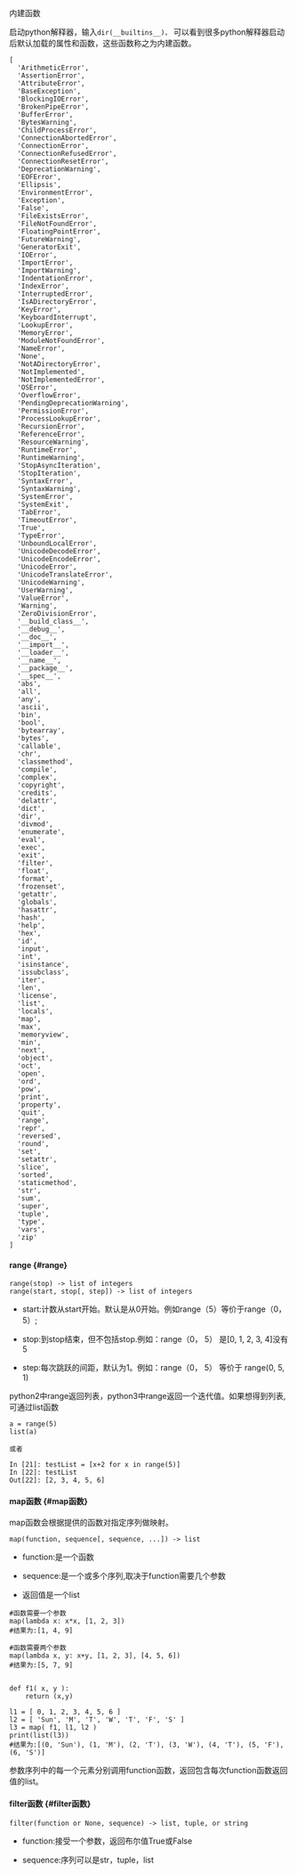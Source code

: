内建函数

启动python解释器，输入`dir(__builtins__)，` 可以看到很多python解释器启动后默认加载的属性和函数，这些函数称之为内建函数。

```
[
  'ArithmeticError',
  'AssertionError',
  'AttributeError',
  'BaseException',
  'BlockingIOError',
  'BrokenPipeError',
  'BufferError',
  'BytesWarning',
  'ChildProcessError',
  'ConnectionAbortedError',
  'ConnectionError',
  'ConnectionRefusedError',
  'ConnectionResetError',
  'DeprecationWarning',
  'EOFError',
  'Ellipsis',
  'EnvironmentError',
  'Exception',
  'False',
  'FileExistsError',
  'FileNotFoundError',
  'FloatingPointError',
  'FutureWarning',
  'GeneratorExit',
  'IOError',
  'ImportError',
  'ImportWarning',
  'IndentationError',
  'IndexError',
  'InterruptedError',
  'IsADirectoryError',
  'KeyError',
  'KeyboardInterrupt',
  'LookupError',
  'MemoryError',
  'ModuleNotFoundError',
  'NameError',
  'None',
  'NotADirectoryError',
  'NotImplemented',
  'NotImplementedError',
  'OSError',
  'OverflowError',
  'PendingDeprecationWarning',
  'PermissionError',
  'ProcessLookupError',
  'RecursionError',
  'ReferenceError',
  'ResourceWarning',
  'RuntimeError',
  'RuntimeWarning',
  'StopAsyncIteration',
  'StopIteration',
  'SyntaxError',
  'SyntaxWarning',
  'SystemError',
  'SystemExit',
  'TabError',
  'TimeoutError',
  'True',
  'TypeError',
  'UnboundLocalError',
  'UnicodeDecodeError',
  'UnicodeEncodeError',
  'UnicodeError',
  'UnicodeTranslateError',
  'UnicodeWarning',
  'UserWarning',
  'ValueError',
  'Warning',
  'ZeroDivisionError',
  '__build_class__',
  '__debug__',
  '__doc__',
  '__import__',
  '__loader__',
  '__name__',
  '__package__',
  '__spec__',
  'abs',
  'all',
  'any',
  'ascii',
  'bin',
  'bool',
  'bytearray',
  'bytes',
  'callable',
  'chr',
  'classmethod',
  'compile',
  'complex',
  'copyright',
  'credits',
  'delattr',
  'dict',
  'dir',
  'divmod',
  'enumerate',
  'eval',
  'exec',
  'exit',
  'filter',
  'float',
  'format',
  'frozenset',
  'getattr',
  'globals',
  'hasattr',
  'hash',
  'help',
  'hex',
  'id',
  'input',
  'int',
  'isinstance',
  'issubclass',
  'iter',
  'len',
  'license',
  'list',
  'locals',
  'map',
  'max',
  'memoryview',
  'min',
  'next',
  'object',
  'oct',
  'open',
  'ord',
  'pow',
  'print',
  'property',
  'quit',
  'range',
  'repr',
  'reversed',
  'round',
  'set',
  'setattr',
  'slice',
  'sorted',
  'staticmethod',
  'str',
  'sum',
  'super',
  'tuple',
  'type',
  'vars',
  'zip'
]
```

#### range {#range}

```
range(stop) -> list of integers
range(start, stop[, step]) -> list of integers
```

* start:计数从start开始。默认是从0开始。例如range（5）等价于range（0， 5）;

* stop:到stop结束，但不包括stop.例如：range（0， 5） 是\[0, 1, 2, 3, 4\]没有5

* step:每次跳跃的间距，默认为1。例如：range（0， 5） 等价于 range\(0, 5, 1\)

python2中range返回列表，python3中range返回一个迭代值。如果想得到列表,可通过list函数

```
a = range(5)
list(a)

或者

In [21]: testList = [x+2 for x in range(5)]
In [22]: testList
Out[22]: [2, 3, 4, 5, 6]
```

#### map函数 {#map函数}

map函数会根据提供的函数对指定序列做映射。

```
map(function, sequence[, sequence, ...]) -> list
```

* function:是一个函数

* sequence:是一个或多个序列,取决于function需要几个参数

* 返回值是一个list

```
#函数需要一个参数
map(lambda x: x*x, [1, 2, 3])
#结果为:[1, 4, 9]

#函数需要两个参数
map(lambda x, y: x+y, [1, 2, 3], [4, 5, 6])
#结果为:[5, 7, 9]


def f1( x, y ):  
    return (x,y)

l1 = [ 0, 1, 2, 3, 4, 5, 6 ]  
l2 = [ 'Sun', 'M', 'T', 'W', 'T', 'F', 'S' ]
l3 = map( f1, l1, l2 ) 
print(list(l3))
#结果为:[(0, 'Sun'), (1, 'M'), (2, 'T'), (3, 'W'), (4, 'T'), (5, 'F'), (6, 'S')]
```

参数序列中的每一个元素分别调用function函数，返回包含每次function函数返回值的list。

#### filter函数 {#filter函数}

```
filter(function or None, sequence) -> list, tuple, or string
```

* function:接受一个参数，返回布尔值True或False

* sequence:序列可以是str，tuple，list



